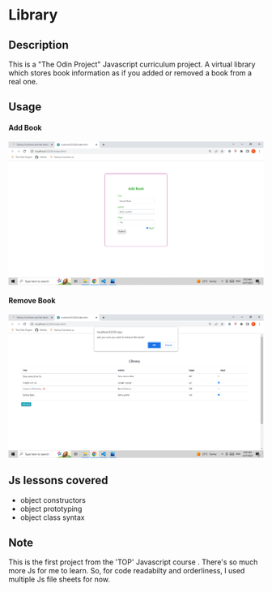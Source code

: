 # Library


## Description
  This is a "The Odin Project" Javascript curriculum project. A virtual library which stores book information as if you added or removed a book from a real one.


## Usage
  #### Add Book
  ![alt text](assets/images/project_screenshots/add_book.png)
  #### Remove Book
  ![alt text](assets/images/project_screenshots/remove_book.png)


## Js lessons covered
  - object constructors
  - object prototyping
  - object class syntax

## Note
  This is the first project from the 'TOP' Javascript course . There's so much more Js for me to learn. So, for code readabilty and orderliness, I used multiple Js file sheets for now.
